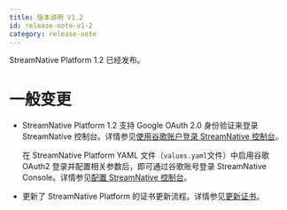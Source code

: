```yaml
---
title: 版本说明 V1.2
id: release-note-v1-2
category: release-note
---
```

StreamNative Platform 1.2 已经发布。

# 一般变更

- StreamNative Platform 1.2 支持 Google OAuth 2.0 身份验证来登录 StreamNative 控制台。详情参见[使用谷歌账户登录 StreamNative 控制台](/user-guides/admin/login-console.md#log-in-to-streamnative-console-using-google-accounts)。

    在 StreamNative Platform YAML 文件（`values.yaml`文件）中启用谷歌 OAuth2 登录并配置相关参数后，即可通过谷歌账号登录 StreamNative Console。详情参见[配置 StreamNative 控制台](/operator-guides/configure/streamnative-console.md)。
    
- 更新了 StreamNative Platform 的证书更新流程。详情参见[更新证书](/operator-guides/configure/license-update.md)。
